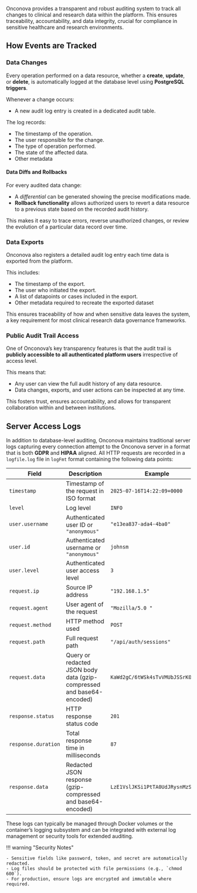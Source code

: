Onconova provides a transparent and robust auditing system to track all changes to clinical and research data within the platform. This ensures traceability, accountability, and data integrity, crucial for compliance in sensitive healthcare and research environments.

## How Events are Tracked

### Data Changes
Every operation performed on a data resource, whether a **create**, **update**, or **delete**, is automatically logged at the database level using **PostgreSQL triggers**.

Whenever a change occurs:

- A new audit log entry is created in a dedicated audit table.

The log records:

- The timestamp of the operation.
- The user responsible for the change.
- The type of operation performed.
- The state of the affected data.
- Other metadata

#### Data Diffs and Rollbacks

For every audited data change:

- A *differential* can be generated showing the precise modifications made.
- **Rollback functionality** allows authorized users to revert a data resource to a previous state based on the recorded audit history.

This makes it easy to trace errors, reverse unauthorized changes, or review the evolution of a particular data record over time.

### Data Exports

Onconova also registers a detailed audit log entry each time data is exported from the platform.

This includes:

- The timestamp of the export.
- The user who initiated the export.
- A list of datapoints or cases included in the export.
- Other metadata required to recreate the exported dataset 

This ensures traceability of how and when sensitive data leaves the system, a key requirement for most clinical research data governance frameworks.


### Public Audit Trail Access

One of Onconova’s key transparency features is that the audit trail is **publicly accessible to all authenticated platform users** irrespective of access level.

This means that:

- Any user can view the full audit history of any data resource.
- Data changes, exports, and user actions can be inspected at any time.

This fosters trust, ensures accountability, and allows for transparent collaboration within and between institutions.


## Server Access Logs

In addition to database-level auditing, Onconova maintains traditional server logs capturing every connection attempt to the Onconova server in a format that is both **GDPR** and **HIPAA** aligned. All HTTP requests are recorded in a `logfile.log` file in `logFmt` format containing the following data points:

| Field             | Description                                         | Example                               |
|------------------|-----------------------------------------------------|----------------------------------------|
| `timestamp`      | Timestamp of the request in ISO format              | `2025-07-16T14:22:09+0000`             |
| `level`          | Log level                                           | `INFO`                                 |
| `user.username`  | Authenticated user ID or `"anonymous"`              | `"e13ea837-ada4-4ba0"`                 |
| `user.id`        | Authenticated username or `"anonymous"`             | `johnsm`                               |
| `user.level`     | Authenticated user access level                     | `3`                                    |
| `request.ip`     | Source IP address                                   | `"192.168.1.5"`                        |
| `request.agent`  | User agent of the request                           | `"Mozilla/5.0 "`                       |
| `request.method` | HTTP method used                                    | `POST`                                 |
| `request.path`   | Full request path                                   | `"/api/auth/sessions"`                 |
| `request.data`   | Query or redacted JSON body data (gzip-compressed and base64-encoded)| `KaWd2gC/6tWSk4sTvVMUbJSSrK0t...`|
| `response.status`| HTTP response status code                           | `201`                                  |
| `response.duration`| Total response time in milliseconds               | `87`                                   |
| `response.data`   | Redacted JSON response (gzip-compressed and base64-encoded)| `LzE1VslJKSi1PtTA0UdJRysnMzSw...`|


These logs can typically be managed through Docker volumes or the container’s logging subsystem and can be integrated with external log management or security tools for extended auditing.

!!! warning "Security Notes"

    - Sensitive fields like password, token, and secret are automatically redacted.
    - Log files should be protected with file permissions (e.g., `chmod 600`).
    - For production, ensure logs are encrypted and immutable where required.

